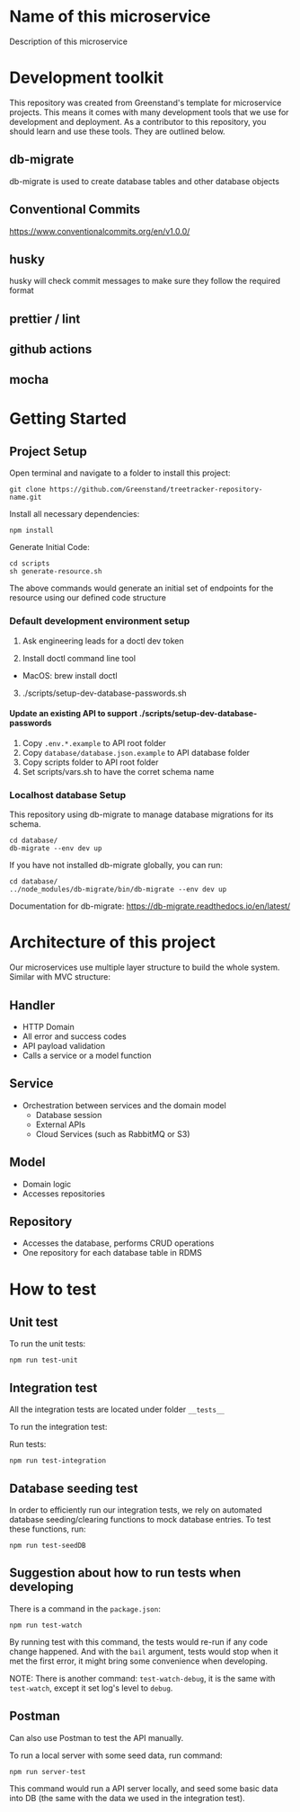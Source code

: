 # Name of this microservice
   
Description of this microservice

# Development toolkit

This repository was created from Greenstand's template for microservice projects.  This means it comes with many development tools that we use for development and deployment.  As a contributor to this repository, you should learn and use these tools.  They are outlined below.

## db-migrate

db-migrate is used to create database tables and other database objects

## Conventional Commits

https://www.conventionalcommits.org/en/v1.0.0/

## husky
husky will check commit messages to make sure they follow the required format

## prettier / lint
## github actions
## mocha


# Getting Started
  
## Project Setup

Open terminal and navigate to a folder to install this project:

```
git clone https://github.com/Greenstand/treetracker-repository-name.git

```
Install all necessary dependencies: 

```
npm install
```
Generate Initial Code:

```
cd scripts
sh generate-resource.sh
```

The above commands would generate an initial set of endpoints for the resource using our defined code structure

### Default development environment setup

1. Ask engineering leads for a doctl dev token

2. Install doctl command line tool
  * MacOS: brew install doctl

3. ./scripts/setup-dev-database-passwords.sh

#### Update an existing API to support ./scripts/setup-dev-database-passwords
1. Copy `.env.*.example` to API root folder
2. Copy `database/database.json.example` to API database folder
3. Copy scripts folder to API root folder
4. Set scripts/vars.sh to have the corret schema name

### Localhost database Setup

This repository using db-migrate to manage database migrations for its schema.

```
cd database/
db-migrate --env dev up
```

If you have not installed db-migrate globally, you can run:

```
cd database/
../node_modules/db-migrate/bin/db-migrate --env dev up
```

Documentation for db-migrate: https://db-migrate.readthedocs.io/en/latest/

# Architecture of this project

Our microservices use multiple layer structure to build the whole system. Similar with MVC structure:

## **Handler**
 *  HTTP Domain
 *  All error and success codes
 *  API payload validation
 *  Calls a service or a model function
   
## **Service**
 *  Orchestration between services and the domain model
    *  Database session
    *  External APIs
    *  Cloud Services (such as RabbitMQ or S3)
      
## **Model**
 *  Domain logic
 *  Accesses repositories
   
## **Repository**
 *  Accesses the database, performs CRUD operations 
 *  One repository for each database table in RDMS


# How to test

## Unit test

To run the unit tests:


```
npm run test-unit
```

## Integration test

All the integration tests are located under folder `__tests__`

To run the integration test:

Run tests:

```
npm run test-integration
```

## Database seeding test
In order to efficiently run our integration tests, we rely on automated database seeding/clearing functions to mock database entries. To test these functions, run:

```
npm run test-seedDB
```

## Suggestion about how to run tests when developing

There is a command in the `package.json`:

```
npm run test-watch
```

By running test with this command, the tests would re-run if any code change happened. And with the `bail` argument, tests would stop when it met the first error, it might bring some convenience when developing.

NOTE: There is another command: `test-watch-debug`, it is the same with `test-watch`, except it set log's level to `debug`.

## Postman

Can also use Postman to test the API manually.

To run a local server with some seed data, run command:

```
npm run server-test
```

This command would run a API server locally, and seed some basic data into DB (the same with the data we used in the integration test).




